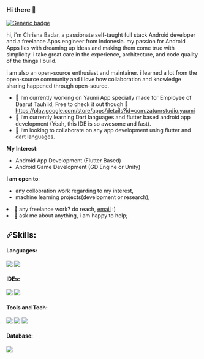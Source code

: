 ### Hi there 👋

[![Generic badge](https://img.shields.io/badge/I%20AM-Available-Green.svg)](https://shields.io/)

hi, i'm Chrisna Badar, a passionate self-taught full stack Android developer and a freelance Apps engineer from Indonesia. my passion for Android Apps lies with dreaming up ideas and making them come true with simplicity. i take great care in the experience, architecture, and code quality of the things I build.

i am also an open-source enthusiast and maintainer. i learned a lot from the open-source community and i love how collaboration and knowledge sharing happened through open-source.

- 🔭 I’m currently working on Yaumi App specially made for Employee of Daarut Tauhiid, Free to check it out though 🙈 https://play.google.com/store/apps/details?id=com.zatunrstudio.yaumi
- 🌱 I’m currently learning Dart languages and flutter based android app development (Yeah, this IDE is so awesome and fast).
- 👯 I’m looking to collaborate on any app development using flutter and dart languages.

<p dir="auto"><strong>My Interest</strong>:</p>
<ul dir="auto">
<li>Android App Development (Flutter Based)</li>
<li>Android Game Development (GD Engine or Unity)</li>
</ul>

<p dir="auto"><strong>I am open to</strong>:</p>
<ul dir="auto">
<li>any collobration work regarding to my interest,</li>
<li>machine learning projects(development or research),</li>
</ul>

<li><g-emoji class="g-emoji" alias="briefcase" fallback-src="https://github.githubassets.com/images/icons/emoji/unicode/1f4bc.png">💼</g-emoji> any freelance work? do reach, <a href="mailto:abhishek.naidu@cred.club">email</a> :)</li>
<li><g-emoji class="g-emoji" alias="speech_balloon" fallback-src="https://github.githubassets.com/images/icons/emoji/unicode/1f4ac.png">💬</g-emoji> ask me about anything, i am happy to help;</li>

<h2 dir="auto"><a id="user-content-skills" class="anchor" aria-hidden="true" href="#skills"><svg class="octicon octicon-link" viewBox="0 0 16 16" version="1.1" width="16" height="16" aria-hidden="true"><path fill-rule="evenodd" d="M7.775 3.275a.75.75 0 001.06 1.06l1.25-1.25a2 2 0 112.83 2.83l-2.5 2.5a2 2 0 01-2.83 0 .75.75 0 00-1.06 1.06 3.5 3.5 0 004.95 0l2.5-2.5a3.5 3.5 0 00-4.95-4.95l-1.25 1.25zm-4.69 9.64a2 2 0 010-2.83l2.5-2.5a2 2 0 012.83 0 .75.75 0 001.06-1.06 3.5 3.5 0 00-4.95 0l-2.5 2.5a3.5 3.5 0 004.95 4.95l1.25-1.25a.75.75 0 00-1.06-1.06l-1.25 1.25a2 2 0 01-2.83 0z"></path></svg></a>Skills:</h2>

<h4>Languages:</h4>
<p><img src="https://img.shields.io/badge/java-%23007396.svg?&style=for-the-badge&logo=java&logoColor=white" /> <img src="https://img.shields.io/badge/dart-%230175C2.svg?&style=for-the-badge&logo=dart&logoColor=white" /></p>

<h4>IDEs:</h4>
<p><img src="https://img.shields.io/badge/visual%20studio%20code-%23007ACC.svg?&style=for-the-badge&logo=visual%20studio%20code&logoColor=white" /> <img src="https://img.shields.io/badge/android%20studio-%233DDC84.svg?&style=for-the-badge&logo=android%20studio&logoColor=black" /></p>

<h4>Tools and Tech:</h4>
<p><img src="https://img.shields.io/badge/flutter-%2302569B.svg?&style=for-the-badge&logo=flutter&logoColor=white" /> <img src="https://img.shields.io/badge/firebase-%23FFCA28.svg?&style=for-the-badge&logo=firebase&logoColor=black" /> <img src="https://img.shields.io/badge/godot%20engine-%23478CBF.svg?&style=for-the-badge&logo=godot%20engine&logoColor=white" /></p>

<h4>Database:</h4>
<p><img src="https://img.shields.io/badge/firebase-%23FFCA28.svg?&style=for-the-badge&logo=firebase&logoColor=black" /></p>

<!--
**ChrisnaBadar/ChrisnaBadar** is a ✨ _special_ ✨ repository because its `README.md` (this file) appears on your GitHub profile.

Here are some ideas to get you started:


- 🌱 I’m currently learning ...
- 👯 I’m looking to collaborate on ...
- 🤔 I’m looking for help with ...
- 💬 Ask me about ...
- 📫 How to reach me: ...
- 😄 Pronouns: ...
- ⚡ Fun fact: ...
-->
